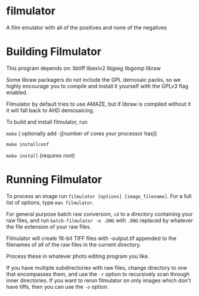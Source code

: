 filmulator
==========

A film emulator with all of the positives and none of the negatives

# Building Filmulator

This program depends on:
libtiff
libexiv2
libjpeg
libgomp
libraw

Some libraw packagers do not include the GPL demosaic packs, so we highly
encourage you to compile and install it yourself with the GPLv3 flag enabled.

Filmulator by default tries to use AMAZE, but if libraw is compiled without
it it will fall back to AHD demosaicing.

To build and install filmulator, run

`make` ( optionally add -j[number of cores your processor has])

`make installconf`

`make install` (requires root)

# Running Filmulator

To process an image run `filmulator [options] [image_filename]`. For a full list of options, type `man filmulator`.

For general purpose batch raw conversion, `cd` to a directory containing your raw files, and run `batch-filmulator -e .DNG` with `.DNG` replaced by whatever the file extension of your raw files.

Filmulator will create 16-bit TIFF files with -output.tif appended to the filenames of all of the raw files in the current directory.

Process these in whatever photo editing program you like.

If you have multiple subdirectories with raw files, change directory to one that encompasses them, and use the `-r` option to recursively scan through inner directories. If you want to rerun filmulator on only images which don't have tiffs, then you can use the `-o` option.
